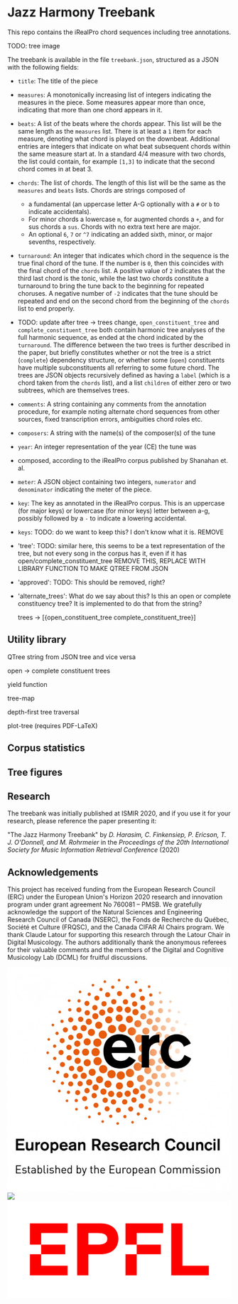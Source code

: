 # Jazz Harmony Treebank

This repo contains the iRealPro chord sequences including tree annotations.

TODO: tree image

The treebank is available in the file `treebank.json`, structured as a
JSON with the following fields:

 * `title`: The title of the piece
 * `measures`: A monotonically increasing list of integers indicating the
    measures in the piece. Some measures appear more than once, indicating
    that more than one chord appears in it.
 * `beats`: A list of the beats where the chords appear. This list will be
    the same length as the `measures` list. There is at least a
    `1` item for each measure, denoting what chord is played on the
    downbeat. Additional entries are integers that indicate on what beat
    subsequent chords within the same measure start at. In a standard 4/4
    measure with two chords, the list could contain, for example `[1,3]` to
    indicate that the second chord comes in at beat 3.
 * `chords`: The list of chords. The length of this list will be the same
   as the `measures` and `beats` lists. Chords are strings composed of 
   * a fundamental (an uppercase letter A-G optionally with a `#` or `b` to
     indicate accidentals).
   * For minor chords a lowercase `m`, for augmented chords a `+`, and for
     sus chords a `sus`. Chords with no extra text here are major.
   * An optional `6`, `7` or `^7` indicating an added sixth, minor, or
     major sevenths, respectively.
 * `turnaround`: An integer that indicates which chord in the sequence is
   the true final chord of the tune. If the number is `0`, then this
   coincides with the final chord of the `chords` list. A positive value of
   `2` indicates that the third last chord is the tonic, while the last two
   chords constitute a turnaround to bring the tune back to the beginning
   for repeated choruses. A negative number of `-2` indicates that the tune
   should be repeated and end on the second chord from the beginning of the
   `chords` list to end properly.
 * TODO: update after tree -> trees change,
   `open_constituent_tree` and `complete_constituent_tree` both contain
   harmonic tree analyses of the full harmonic sequence, as ended at the
   chord indicated by the `turnaround`. The difference between the two
   trees is further described in the paper, but briefly constitutes whether
   or not the tree is a strict (`complete`) dependency structure, or
   whether some (`open`) constituents have multiple subconstituents all
   referring to some future chord. The trees are JSON objects recursively
   defined as having a `label` (which is a chord taken from the `chords`
   list), and a list `children` of either zero or two subtrees, which are
   themselves trees.
 * `comments`: A string containing any comments from the annotation
   procedure, for example noting alternate chord sequences from other
   sources, fixed transcription errors, ambiguities chord roles etc.
 * `composers`: A string with the name(s) of the composer(s) of the tune
 * `year`: An integer representation of the year (CE) the tune was
 * composed, according to the iRealPro corpus published by Shanahan et. al.
 * `meter`: A JSON object containing two integers, `numerator` and
   `denominator` indicating the meter of the piece.
 * `key`: The key as annotated in the iRealPro corpus. This is an uppercase
   (for major keys) or lowercase (for minor keys) letter between a-g,
   possibly followed by a `-` to indicate a lowering accidental. 
 * `keys`: TODO: do we want to keep this? I don't know what it is. REMOVE
 * 'tree': TODO: similar here, this seems to be a text representation of
   the tree, but not every song in the corpus has it, even if it has
   open/complete_constituent_tree REMOVE THIS, REPLACE WITH LIBRARY
   FUNCTION TO MAKE QTREE FROM JSON
 * 'approved': TODO: This should be removed, right?
 * 'alternate_trees': What do we say about this? Is this an open or complete
   constituency tree? It is implemented to do that from the string?
   

   trees -> [{open_constituent_tree
            complete_constituent_tree}]

## Utility library

QTree string from JSON tree and vice versa

open -> complete constituent trees

yield function

tree-map

depth-first tree traversal

plot-tree (requires PDF-LaTeX)

## Corpus statistics

## Tree figures

## Research

The treebank was initially published at ISMIR 2020, and if you use it for
your research, please reference the paper presenting it:

"The Jazz Harmony Treebank" by _D. Harasim, C. Finkensiep, P. Ericson, T. J. O'Donnell, and M. Rohrmeier_ in the _Proceedings of the 20th International Society for Music Information Retrieval Conference_ (2020)


## Acknowledgements

This project has received funding from the European Research Council
(ERC) under the European Union's Horizon 2020 research and innovation
program under grant agreement No 760081 – PMSB. We gratefully
acknowledge the support of the Natural Sciences and Engineering
Research Council of Canada (NSERC), the Fonds de Recherche du
Québec, Société et Culture (FRQSC), and the Canada CIFAR
AI Chairs program. We thank Claude Latour for supporting this research
through the Latour Chair in Digital Musicology. The authors
additionally thank the anonymous referees for their valuable comments
and the members of the Digital and Cognitive Musicology Lab (DCML) for
fruitful discussions.

![](images/erc-logo.jpg?raw=true)
![](images/eu-flag.png?raw=true)
![](images/epfl-logo.png?raw=true)
